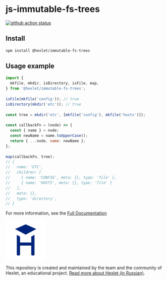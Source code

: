# js-immutable-fs-trees

[![github action status](https://github.com/hexlet-components/js-immutable-fs-trees/workflows/Node%20CI/badge.svg)](https://github.com/hexlet-components/js-immutable-fs-trees/actions)

## Install

```sh
npm install @hexlet/immutable-fs-trees
```

## Usage example

```javascript
import {
  mkfile, mkdir, isDirectory, isFile, map,
} from '@hexlet/immutable-fs-trees';

isFile(mkfile('config')); // true
isDirectory(mkdir('etc')); // true

const tree = mkdir('etc', [mkfile('config'), mkfile('hosts')]);

const callbackFn = (node) => {
  const { name } = node;
  const newName = name.toUpperCase();
  return { ...node, name: newName };
};

map(callbackFn, tree);
// {
//   name: 'ETC',
//   children: [
//     { name: 'CONFIG', meta: {}, type: 'file' },
//     { name: 'HOSTS', meta: {}, type: 'file' }
//   ],
//   meta: {},
//   type: 'directory',
// }
```

For more information, see the [Full Documentation](https://github.com/hexlet-components/js-immutable-fs-trees/tree/master/docs)

[![Hexlet Ltd. logo](https://raw.githubusercontent.com/Hexlet/assets/master/images/hexlet_logo128.png)](https://ru.hexlet.io/pages/about?utm_source=github&utm_medium=link&utm_campaign=js-immutable-fs-trees)

This repository is created and maintained by the team and the community of Hexlet, an educational project. [Read more about Hexlet (in Russian)](https://ru.hexlet.io/pages/about?utm_source=github&utm_medium=link&utm_campaign=js-immutable-fs-trees).

